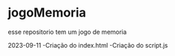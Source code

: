 # jogoMemoria
esse repositorio tem um jogo de memoria


2023-09-11
-Criação do index.html
-Criação do script.js